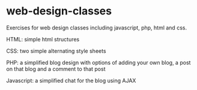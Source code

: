 # web-design-classes
Exercises for web design classes including javascript, php, html and css. 

HTML: simple html structures

CSS: two simple alternating style sheets

PHP: a simplified blog design with options of adding your own blog, a post on that blog and a comment to that post 

Javascript: a simplified chat for the blog using AJAX 
